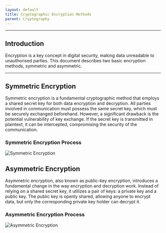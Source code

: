```yaml
---
layout: default
title: Cryptographic Encryption Methods
parent: Cryptography
---
```


______________________________________________________________________

## Introduction

Encryption is a key concept in digital security, making data unreadable to unauthorised parties. This document describes two basic encryption methods, symmetric and asymmetric.

______________________________________________________________________

## Symmetric Encryption

Symmetric encryption is a fundamental cryptographic method that employs a shared secret key for both data encryption and decryption. All parties involved in communication must possess the same secret key, which must be securely exchanged beforehand. However, a significant drawback is the potential vulnerability of key exchange. If the secret key is transmitted in plaintext, it can be intercepted, compromising the security of the communication.

### Symmetric Encryption Process

![Symmetric Encryption](/img/symmetrical.png)

## Asymmetric Encryption

Asymmetric encryption, also known as public-key encryption, introduces a fundamental change in the way encryption and decryption work. Instead of relying on a shared secret key, it utilizes a pair of keys: a private key and a public key. The public key is openly shared, allowing anyone to encrypt data, but only the corresponding private key holder can decrypt it.

### Asymmetric Encryption Process

![Asymmetric Encryption](/img/asymmetrical.png)
